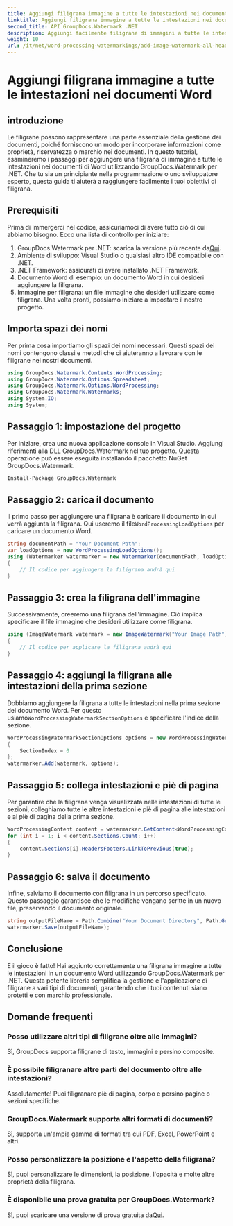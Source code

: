 ```yaml
---
title: Aggiungi filigrana immagine a tutte le intestazioni nei documenti Word
linktitle: Aggiungi filigrana immagine a tutte le intestazioni nei documenti Word
second_title: API GroupDocs.Watermark .NET
description: Aggiungi facilmente filigrane di immagini a tutte le intestazioni nei documenti Word utilizzando GroupDocs.Watermark per .NET. Segui la nostra guida passo passo con esempi di codice dettagliati.
weight: 10
url: /it/net/word-processing-watermarkings/add-image-watermark-all-headers-word-docs/
---
```


# Aggiungi filigrana immagine a tutte le intestazioni nei documenti Word

## introduzione
Le filigrane possono rappresentare una parte essenziale della gestione dei documenti, poiché forniscono un modo per incorporare informazioni come proprietà, riservatezza o marchio nei documenti. In questo tutorial, esamineremo i passaggi per aggiungere una filigrana di immagine a tutte le intestazioni nei documenti di Word utilizzando GroupDocs.Watermark per .NET. Che tu sia un principiante nella programmazione o uno sviluppatore esperto, questa guida ti aiuterà a raggiungere facilmente i tuoi obiettivi di filigrana.
## Prerequisiti
Prima di immergerci nel codice, assicuriamoci di avere tutto ciò di cui abbiamo bisogno. Ecco una lista di controllo per iniziare:
1.  GroupDocs.Watermark per .NET: scarica la versione più recente da[Qui](https://releases.groupdocs.com/Watermark/net/).
2. Ambiente di sviluppo: Visual Studio o qualsiasi altro IDE compatibile con .NET.
3. .NET Framework: assicurati di avere installato .NET Framework.
4. Documento Word di esempio: un documento Word in cui desideri aggiungere la filigrana.
5. Immagine per filigrana: un file immagine che desideri utilizzare come filigrana.
Una volta pronti, possiamo iniziare a impostare il nostro progetto.
## Importa spazi dei nomi
Per prima cosa importiamo gli spazi dei nomi necessari. Questi spazi dei nomi contengono classi e metodi che ci aiuteranno a lavorare con le filigrane nei nostri documenti.
```csharp
using GroupDocs.Watermark.Contents.WordProcessing;
using GroupDocs.Watermark.Options.Spreadsheet;
using GroupDocs.Watermark.Options.WordProcessing;
using GroupDocs.Watermark.Watermarks;
using System.IO;
using System;
```
## Passaggio 1: impostazione del progetto
Per iniziare, crea una nuova applicazione console in Visual Studio. Aggiungi riferimenti alla DLL GroupDocs.Watermark nel tuo progetto. Questa operazione può essere eseguita installando il pacchetto NuGet GroupDocs.Watermark.
```bash
Install-Package GroupDocs.Watermark
```
## Passaggio 2: carica il documento
 Il primo passo per aggiungere una filigrana è caricare il documento in cui verrà aggiunta la filigrana. Qui useremo il file`WordProcessingLoadOptions` per caricare un documento Word.
```csharp
string documentPath = "Your Document Path";
var loadOptions = new WordProcessingLoadOptions();
using (Watermarker watermarker = new Watermarker(documentPath, loadOptions))
{
    // Il codice per aggiungere la filigrana andrà qui
}
```
## Passaggio 3: crea la filigrana dell'immagine
Successivamente, creeremo una filigrana dell'immagine. Ciò implica specificare il file immagine che desideri utilizzare come filigrana.
```csharp
using (ImageWatermark watermark = new ImageWatermark("Your Image Path"))
{
    // Il codice per applicare la filigrana andrà qui
}
```
## Passaggio 4: aggiungi la filigrana alle intestazioni della prima sezione
 Dobbiamo aggiungere la filigrana a tutte le intestazioni nella prima sezione del documento Word. Per questo usiamo`WordProcessingWatermarkSectionOptions` e specificare l'indice della sezione.
```csharp
WordProcessingWatermarkSectionOptions options = new WordProcessingWatermarkSectionOptions
{
    SectionIndex = 0
};
watermarker.Add(watermark, options);
```
## Passaggio 5: collega intestazioni e piè di pagina
Per garantire che la filigrana venga visualizzata nelle intestazioni di tutte le sezioni, colleghiamo tutte le altre intestazioni e piè di pagina alle intestazioni e ai piè di pagina della prima sezione.
```csharp
WordProcessingContent content = watermarker.GetContent<WordProcessingContent>();
for (int i = 1; i < content.Sections.Count; i++)
{
    content.Sections[i].HeadersFooters.LinkToPrevious(true);
}
```
## Passaggio 6: salva il documento
Infine, salviamo il documento con filigrana in un percorso specificato. Questo passaggio garantisce che le modifiche vengano scritte in un nuovo file, preservando il documento originale.
```csharp
string outputFileName = Path.Combine("Your Document Directory", Path.GetFileName(documentPath));
watermarker.Save(outputFileName);
```
## Conclusione
E il gioco è fatto! Hai aggiunto correttamente una filigrana immagine a tutte le intestazioni in un documento Word utilizzando GroupDocs.Watermark per .NET. Questa potente libreria semplifica la gestione e l'applicazione di filigrane a vari tipi di documenti, garantendo che i tuoi contenuti siano protetti e con marchio professionale.
## Domande frequenti
### Posso utilizzare altri tipi di filigrane oltre alle immagini?
Sì, GroupDocs supporta filigrane di testo, immagini e persino composite.
### È possibile filigranare altre parti del documento oltre alle intestazioni?
Assolutamente! Puoi filigranare piè di pagina, corpo e persino pagine o sezioni specifiche.
### GroupDocs.Watermark supporta altri formati di documenti?
Sì, supporta un'ampia gamma di formati tra cui PDF, Excel, PowerPoint e altri.
### Posso personalizzare la posizione e l'aspetto della filigrana?
Sì, puoi personalizzare le dimensioni, la posizione, l'opacità e molte altre proprietà della filigrana.
### È disponibile una prova gratuita per GroupDocs.Watermark?
 Sì, puoi scaricare una versione di prova gratuita da[Qui](https://releases.groupdocs.com/).